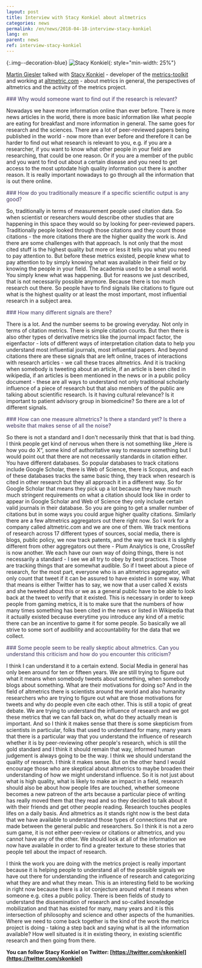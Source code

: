 ```yaml
---
layout: post
title: Interview with Stacy Konkiel about altmetrics
categories: news
permalink: /en/news/2018-04-18-interview-stacy-konkiel
lang: en
parent: news
ref: interview-stacy-konkiel
---
```

<!-- Start editing content here-->

{:.img--decoration-blue}
![Stacy Konkiel](https://i2.wp.com/stacykonkiel.org/wp-content/uploads/2016/01/cropped-profile-1.jpg?resize=300%2C300 "Stacy Konkiel"){: style="min-width: 25%"}


[Martin Giesler](https://metrics-project.net/de/uber_uns/team/) talked with [Stacy Konkiel](http://stacykonkiel.org/) - developer of the [metrics-toolkit](http://stacykonkiel.org/force2016-innovation-challenge/)  and working at [altmetric.com](altmetric.com) - about metrics in general, the perspectives of altmetrics and the activity of the metrics project.


<div style="color:#3D325E" markdown="1">
### Why would someone want to find out if the research is relevant?
</div>

Nowadays we have more information online than ever before. There is more news articles in the world, there is more basic information like what people are eating for breakfast and more information in general. The same goes for research and the sciences. There are a lot of peer-reviewed papers being published in the world - now more than ever before and therefore it can be harder to find out what research is relevant to you, e.g. if you are a researcher, if you want to know what other people in your field are researching, that could be one reason. Or if you are a member of the public and you want to find out about a certain disease and you need to get access to the most uptodate high quality information out there is another reason. It is really important nowadays to go through all the information that is out there online.



<div style="color:#3D325E" markdown="1">
### How do you traditionally measure if a specific scientific output is any good?
</div>

So, traditionally in terms of measurement people used citation data. So when scientist or researchers would describe other studies that are happening in this space they would so by looking for peer-reviewed papers. Traditionally people looked through those citations and they count those citations - the more citations there are the higher quality the work is. And there are some challenges with that approach. Is not only that the most cited stuff is the highest quality but more or less it tells you what you need to pay attention to. But before these metrics existed, people knew what to pay attention to by simply knowing what was available in their field or by knowing the people in your field. The academia used to be a small world. You simply knew what was happening. But for reasons we just described, that is not necessarily possible anymore. Because there is too much research out there. So people have to find signals like citations to figure out what is the highest quality or at least the most important, most influential research in a subject area.



<div style="color:#3D325E" markdown="1">
### How many different signals are there?
</div>

There is a lot. And the number seems to be growing everyday. Not only in terms of citation metrics. There is simple citation counts. But then there is also other types of derivative metrics like the journal impact factor, the eigenfactor - lots of different ways of interpretation citation data to help you understand most influential journals, most influential papers. And beyond citations there are these signals that are left online, traces of interactions with research articles - we call these traces altmetrics. And it is tracking when somebody is tweeting about an article, if an article is been cited in wikipedia, if an articles is been mentioned in the news or in a public policy document - these are all ways to understand not only traditional scholarly influence of a piece of research but that also members of the public are talking about scientific research. Is it having cultural relevance? Is it important to patient advisory group in biomedicine? So there are a lot of different signals.



<div style="color:#3D325E" markdown="1">
### How can one measure altmetrics? Is there a standard yet? Is there a website that makes sense of all the noise?
</div>

So there is not a standard and I don't necessarily think that that is bad thing. I think people get kind of nervous when there is not something like „Here is how you do X“, some kind of authoritative way to measure something but I would point out that there are not necessarily standards in citation either. You have different databases. So popular databases to track citations include Google Scholar, there is Web of Science, there is Scopus, and each of these databases tracks the same basic thing, they track when research is cited in other research but they all approach it in a different way. So for Google Scholar that means they pick up a lot because they have much much stringent requirements on what a citation should look like in order to appear in Google Scholar and Web of Science they only include certain valid journals in their database. So you are going to get a smaller number of citations but in some ways you could argue higher quality citations. Similarly there are a few altmetrics aggregators out there right now. So I work for a company called altmetric.com and we are one of them. We track mentions of research across 17 different types of sources, social media, there is blogs, public policy, we now track patents, and the way we track it is slightly different from other aggregators out there - Plum Analytics is one, CrossRef is now another. We each have our own way of doing things, there is not necessarily a standard - I see we all try to obey by best practices. Those are tracking things that are somewhat audible. So if I tweet about a piece of research, for the most part, everyone who is an altmetrics aggregator, will only count that tweet if it can be assured to have existed in some way. What that means is either Twitter has to say, we now that a user called X exists and she tweeted about this or we as a general public have to be able to look back at the tweet to verify that it existed. This is necessary in order to keep people from gaming metrics, it is to make sure that the numbers of how many times something has been cited in the news or listed in Wikipedia that it actually existed because everytime you introduce any kind of a metric there can be an incentive to game it for some people. So basically we all strive to some sort of audibility and accountability for the data that we collect. 




<div style="color:#3D325E" markdown="1">
### Some people seem to be really skeptic about altmetrics. Can you understand this criticism and how do you encounter this criticism?
</div>

I think I can understand it to a certain extend. Social Media in general has only been around for ten or fifteen years. We are still trying to figure out what it means when somebody tweets about something, when somebody blogs about something. What are their motivations for doing so? And in the field of altmetrics there is scientists around the world and also humanity researchers who are trying to figure out what are those motivations for tweets and why do people even cite each other. This is still a topic of great debate. We are trying to understand the influence of research and we got these metrics that we can fall back on, what do they actually mean is important. And so I think it makes sense that there is some skepticism from scientists in particular, folks that used to understand for many, many years that there is a particular way that you understand the influence of research whether it is by peer-reviewing other people's research, which is still the gold standard and I think it should remain that way, informed human judgement is always going to be the way. I think we should understand the quality of research. I think it makes sense. But on the other hand I would encourage those who are skeptical about altmetrics to maybe broaden their understanding of how we might understand influence. So it is not just about what is high quality, what is likely to make an impact in a field, research should also be about how people lifes are touched, whether someone becomes a new patreon of the arts because a particular piece of writing has really moved them that they read and so they decided to talk about it with their friends and get other people reading. Research touches peoples lifes on a daily basis. And altmetrics as it stands right now is the best data that we have available to understand those types of connections that are made between the general public and researchers. So I think it is not a zero sum game, it is not either peer-review or citations or altmetrics, and you cannot have any of the other. We should look at all of the information we now have available in order to find a greater texture to these stories that people tell about the impact of research. 

I think the work you are doing with the metrics project is really important because it is helping people to understand all of the possible signals we have out there for understanding the influence of research and categorizing what they are and what they mean. This is an interesting field to be working in right now because there is a lot conjecture around what it means when someone e.g. cites a public policy. There is been fields of study to understand the dissemination of research and so-called knowledge mobilization and that has existed for many, many years and it is this intersection of philosophy and science and other aspects of the humanities. Where we need to come back together is the kind of the work the metrics project is doing - taking a step back and saying what is all the information available? How well situated is it in existing theory, in existing scientific research and then going from there.



**You can follow Stacy Konkiel on Twitter: [https://twitter.com/skonkiel](https://twitter.com/skonkiel)**

